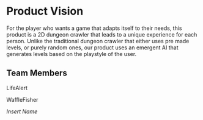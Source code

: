
# Product Vision

For the player who wants a game that adapts itself to their needs, this product is a 2D dungeon crawler that leads to a unique experience for each person.
Unlike the traditional dungeon crawler that either uses pre made levels, or purely random ones, our product uses an emergent AI that generates levels based on the playstyle of the user.

## Team Members

LifeAlert

WaffleFisher

_Insert Name_


